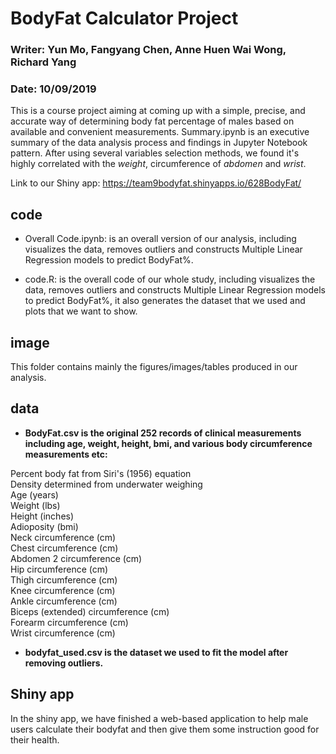 # BodyFat Calculator Project

### Writer: Yun Mo, Fangyang Chen, Anne Huen Wai Wong, Richard Yang

### Date: 10/09/2019

This is a course project aiming at coming up with a simple, precise, and accurate way of determining body fat percentage of males based on available and convenient measurements. Summary.ipynb is an executive summary of the data analysis process and findings in Jupyter Notebook pattern. After using several variables selection methods, we found it's highly correlated with the *weight*, circumference of *abdomen* and *wrist*.

Link to our Shiny app: https://team9bodyfat.shinyapps.io/628BodyFat/

## code
 
- Overall Code.ipynb: is an overall version of our analysis, including visualizes the data, removes outliers and constructs Multiple Linear Regression models to predict BodyFat%.

- code.R: is the overall code of our whole study, including visualizes the data, removes outliers and constructs Multiple Linear Regression models to predict BodyFat%, it also generates the dataset that we used and plots that we want to show. 


## image

This folder contains mainly the figures/images/tables produced in our analysis.

## data

* **BodyFat.csv is the original 252 records of clinical measurements including age, weight, height, bmi, and various body circumference measurements etc:**

Percent body fat from Siri's (1956) equation  
Density determined from underwater weighing  
Age (years)  
Weight (lbs)  
Height (inches)  
Adioposity (bmi)  
Neck circumference (cm)  
Chest circumference (cm)  
Abdomen 2 circumference (cm)  
Hip circumference (cm)  
Thigh circumference (cm)  
Knee circumference (cm)  
Ankle circumference (cm)  
Biceps (extended) circumference (cm)  
Forearm circumference (cm)  
Wrist circumference (cm)  

- **bodyfat_used.csv is the dataset we used to fit the model after removing outliers.**

## Shiny app

In the shiny app, we have finished a web-based application to help male users calculate their bodyfat and then give them some instruction good for their health.

